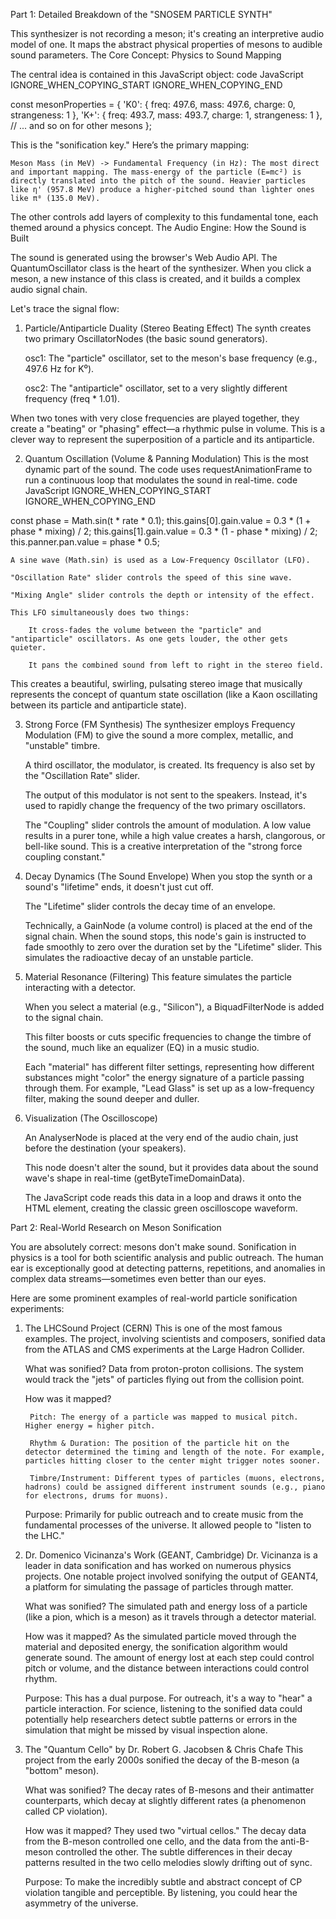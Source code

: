 Part 1: Detailed Breakdown of the "SNOSEM PARTICLE SYNTH"

This synthesizer is not recording a meson; it's creating an interpretive audio model of one. It maps the abstract physical properties of mesons to audible sound parameters.
The Core Concept: Physics to Sound Mapping

The central idea is contained in this JavaScript object:
code JavaScript
IGNORE_WHEN_COPYING_START
IGNORE_WHEN_COPYING_END

    
const mesonProperties = {
    'K0': { freq: 497.6, mass: 497.6, charge: 0, strangeness: 1 },
    'K+': { freq: 493.7, mass: 493.7, charge: 1, strangeness: 1 },
    // ... and so on for other mesons
};

  

This is the "sonification key." Here’s the primary mapping:

    Meson Mass (in MeV) -> Fundamental Frequency (in Hz): The most direct and important mapping. The mass-energy of the particle (E=mc²) is directly translated into the pitch of the sound. Heavier particles like η' (957.8 MeV) produce a higher-pitched sound than lighter ones like π⁰ (135.0 MeV).

The other controls add layers of complexity to this fundamental tone, each themed around a physics concept.
The Audio Engine: How the Sound is Built

The sound is generated using the browser's Web Audio API. The QuantumOscillator class is the heart of the synthesizer. When you click a meson, a new instance of this class is created, and it builds a complex audio signal chain.

Let's trace the signal flow:

1. Particle/Antiparticle Duality (Stereo Beating Effect)
The synth creates two primary OscillatorNodes (the basic sound generators).

    osc1: The "particle" oscillator, set to the meson's base frequency (e.g., 497.6 Hz for K⁰).

    osc2: The "antiparticle" oscillator, set to a very slightly different frequency (freq * 1.01).

When two tones with very close frequencies are played together, they create a "beating" or "phasing" effect—a rhythmic pulse in volume. This is a clever way to represent the superposition of a particle and its antiparticle.

2. Quantum Oscillation (Volume & Panning Modulation)
This is the most dynamic part of the sound. The code uses requestAnimationFrame to run a continuous loop that modulates the sound in real-time.
code JavaScript
IGNORE_WHEN_COPYING_START
IGNORE_WHEN_COPYING_END

    
const phase = Math.sin(t * rate * 0.1);
this.gains[0].gain.value = 0.3 * (1 + phase * mixing) / 2;
this.gains[1].gain.value = 0.3 * (1 - phase * mixing) / 2;
this.panner.pan.value = phase * 0.5;

  

    A sine wave (Math.sin) is used as a Low-Frequency Oscillator (LFO).

    "Oscillation Rate" slider controls the speed of this sine wave.

    "Mixing Angle" slider controls the depth or intensity of the effect.

    This LFO simultaneously does two things:

        It cross-fades the volume between the "particle" and "antiparticle" oscillators. As one gets louder, the other gets quieter.

        It pans the combined sound from left to right in the stereo field.

This creates a beautiful, swirling, pulsating stereo image that musically represents the concept of quantum state oscillation (like a Kaon oscillating between its particle and antiparticle state).

3. Strong Force (FM Synthesis)
The synthesizer employs Frequency Modulation (FM) to give the sound a more complex, metallic, and "unstable" timbre.

    A third oscillator, the modulator, is created. Its frequency is also set by the "Oscillation Rate" slider.

    The output of this modulator is not sent to the speakers. Instead, it's used to rapidly change the frequency of the two primary oscillators.

    The "Coupling" slider controls the amount of modulation. A low value results in a purer tone, while a high value creates a harsh, clangorous, or bell-like sound. This is a creative interpretation of the "strong force coupling constant."

4. Decay Dynamics (The Sound Envelope)
When you stop the synth or a sound's "lifetime" ends, it doesn't just cut off.

    The "Lifetime" slider controls the decay time of an envelope.

    Technically, a GainNode (a volume control) is placed at the end of the signal chain. When the sound stops, this node's gain is instructed to fade smoothly to zero over the duration set by the "Lifetime" slider. This simulates the radioactive decay of an unstable particle.

5. Material Resonance (Filtering)
This feature simulates the particle interacting with a detector.

    When you select a material (e.g., "Silicon"), a BiquadFilterNode is added to the signal chain.

    This filter boosts or cuts specific frequencies to change the timbre of the sound, much like an equalizer (EQ) in a music studio.

    Each "material" has different filter settings, representing how different substances might "color" the energy signature of a particle passing through them. For example, "Lead Glass" is set up as a low-frequency filter, making the sound deeper and duller.

6. Visualization (The Oscilloscope)

    An AnalyserNode is placed at the very end of the audio chain, just before the destination (your speakers).

    This node doesn't alter the sound, but it provides data about the sound wave's shape in real-time (getByteTimeDomainData).

    The JavaScript code reads this data in a loop and draws it onto the HTML <canvas> element, creating the classic green oscilloscope waveform.

Part 2: Real-World Research on Meson Sonification

You are absolutely correct: mesons don't make sound. Sonification in physics is a tool for both scientific analysis and public outreach. The human ear is exceptionally good at detecting patterns, repetitions, and anomalies in complex data streams—sometimes even better than our eyes.

Here are some prominent examples of real-world particle sonification experiments:

1. The LHCSound Project (CERN)
This is one of the most famous examples. The project, involving scientists and composers, sonified data from the ATLAS and CMS experiments at the Large Hadron Collider.

    What was sonified? Data from proton-proton collisions. The system would track the "jets" of particles flying out from the collision point.

    How was it mapped?

        Pitch: The energy of a particle was mapped to musical pitch. Higher energy = higher pitch.

        Rhythm & Duration: The position of the particle hit on the detector determined the timing and length of the note. For example, particles hitting closer to the center might trigger notes sooner.

        Timbre/Instrument: Different types of particles (muons, electrons, hadrons) could be assigned different instrument sounds (e.g., piano for electrons, drums for muons).

    Purpose: Primarily for public outreach and to create music from the fundamental processes of the universe. It allowed people to "listen to the LHC."

2. Dr. Domenico Vicinanza's Work (GEANT, Cambridge)
Dr. Vicinanza is a leader in data sonification and has worked on numerous physics projects. One notable project involved sonifying the output of GEANT4, a platform for simulating the passage of particles through matter.

    What was sonified? The simulated path and energy loss of a particle (like a pion, which is a meson) as it travels through a detector material.

    How was it mapped? As the simulated particle moved through the material and deposited energy, the sonification algorithm would generate sound. The amount of energy lost at each step could control pitch or volume, and the distance between interactions could control rhythm.

    Purpose: This has a dual purpose. For outreach, it's a way to "hear" a particle interaction. For science, listening to the sonified data could potentially help researchers detect subtle patterns or errors in the simulation that might be missed by visual inspection alone.

3. The "Quantum Cello" by Dr. Robert G. Jacobsen & Chris Chafe
This project from the early 2000s sonified the decay of the B-meson (a "bottom" meson).

    What was sonified? The decay rates of B-mesons and their antimatter counterparts, which decay at slightly different rates (a phenomenon called CP violation).

    How was it mapped? They used two "virtual cellos." The decay data from the B-meson controlled one cello, and the data from the anti-B-meson controlled the other. The subtle differences in their decay patterns resulted in the two cello melodies slowly drifting out of sync.

    Purpose: To make the incredibly subtle and abstract concept of CP violation tangible and perceptible. By listening, you could hear the asymmetry of the universe.